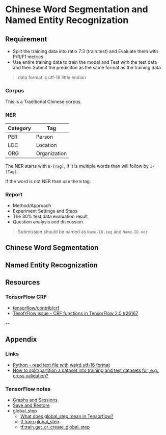 # Chinese Word Segmentation and Named Entity Recognization

## Requirement

* Split the training data into ratio 7:3 (train:test) and Evaluate them with P/R/F1 metrics
* Use entire training data to train the model and Test with the test data and then Submit the prediciton as the same format as the training data

> data format is utf-16 little endian

### Corpus

This is a Traditional Chinese corpus.

### NER

| Category | Tag          |
| -------- | ------------ |
| PER      | Person       |
| LOC      | Location     |
| ORG      | Organization |

The NER starts with `B-[Tag]`, if it is multiple words than will follow by `I-[Tag]`.

If the word is not NER than use the `N` tag.

### Report

* Method/Approach
* Experiment Settings and Steps
* The 30% test data evaluation result
* Question analysis and discussion

> Submission should be named as `Name-ID.seg` and `Name-ID.ner`

## Chinese Word Segmentation

## Named Entity Recognization

## Resources

### TensorFlow CRF

* [tensorflow/contrib/crf](https://github.com/tensorflow/tensorflow/tree/master/tensorflow/contrib/crf)
* [TesofrFlow issue - CRF functions in TensorFlow 2.0 #26167](https://github.com/tensorflow/tensorflow/issues/26167)

--

## Appendix

### Links

* [Python - read text file with weird utf-16 format](https://stackoverflow.com/questions/19328874/python-read-text-file-with-weird-utf-16-format)
* [How to split/partition a dataset into training and test datasets for, e.g., cross validation?](https://stackoverflow.com/questions/3674409/how-to-split-partition-a-dataset-into-training-and-test-datasets-for-e-g-cros)

### TensorFlow notes

* [Graphs and Sessions](https://www.tensorflow.org/guide/graphs)
* [Save and Restore](https://www.tensorflow.org/guide/saved_model)
* global_step
  * [What does global_step mean in Tensorflow?](https://stackoverflow.com/questions/41166681/what-does-global-step-mean-in-tensorflow)
  * [tf.train.global_step](https://www.tensorflow.org/api_docs/python/tf/train/global_step)
  * [tf.train.get_or_create_global_step](https://www.tensorflow.org/api_docs/python/tf/train/get_or_create_global_step)
